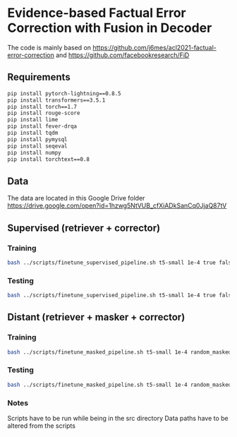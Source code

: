 # Evidence-based Factual Error Correction with Fusion in Decoder

The code is mainly based on https://github.com/j6mes/acl2021-factual-error-correction and https://github.com/facebookresearch/FiD

## Requirements

```bash
pip install pytorch-lightning==0.8.5
pip install transformers==3.5.1
pip install torch==1.7
pip install rouge-score
pip install lime
pip install fever-drqa
pip install tqdm
pip install pymysql
pip install seqeval
pip install numpy
pip install torchtext==0.8
```

## Data
The data are located in this Google Drive folder https://drive.google.com/open?id=1hzwg5NtVUB_cfXiADkSanCq0JjaQ87tV

## Supervised (retriever + corrector)

### Training
```bash
bash ../scripts/finetune_supervised_pipeline.sh t5-small 1e-4 true false all genre_50_2 train
```
### Testing
```bash
bash ../scripts/finetune_supervised_pipeline.sh t5-small 1e-4 true false all genre_50_2 test
```

## Distant (retriever + masker + corrector)
### Training
```bash
bash ../scripts/finetune_masked_pipeline.sh t5-small 1e-4 random_masked_50 all genre_50_2 train
```
### Testing
```bash
bash ../scripts/finetune_masked_pipeline.sh t5-small 1e-4 random_masked_50 all genre_50_2 test
```

### Notes
Scripts have to be run while being in the src directory
Data paths have to be altered from the scripts